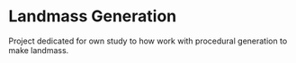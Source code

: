 # Landmass Generation
 
Project dedicated for own study to how work with procedural generation to make landmass.
